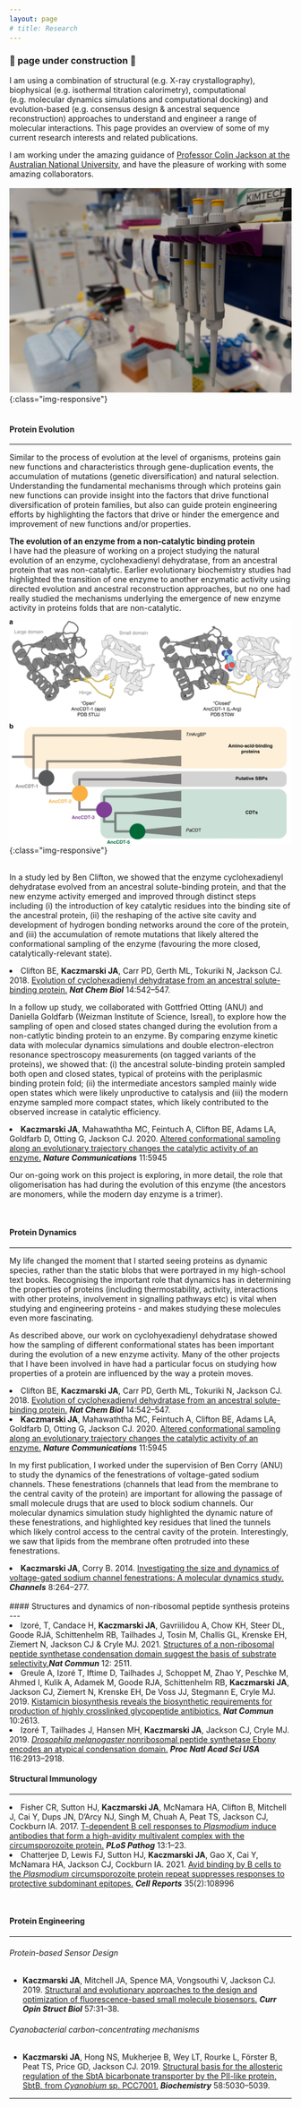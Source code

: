 ```yaml
---
layout: page
# title: Research
---
```


### 🚧 page under construction 🚧

I am using a combination of structural (e.g.&nbsp;X-ray crystallography), biophysical (e.g.&nbsp;isothermal titration calorimetry), computational (e.g.&nbsp;molecular dynamics simulations and computational docking) and evolution-based (e.g.&nbsp;consensus design & ancestral sequence reconstruction) approaches to understand and engineer a range of molecular interactions. This page provides an overview of some of my current research interests and related publications. 

I am working under the amazing guidance of [Professor Colin Jackson at the Australian National University](https://jacksonlab.wordpress.com/), and have the pleasure of working with some amazing collaborators. 
&nbsp;
<br>  
![Lab Bench, RSC](/assets/img/lab_stock/lab_bench_pipette.jpg){:class="img-responsive"}  
&nbsp;
#### Protein Evolution
---
Similar to the process of evolution at the level of organisms, proteins gain new functions and characteristics through gene-duplication events, the accumulation of mutations (genetic diversification) and natural selection.  Understanding the fundamental mechanisms through which proteins gain new functions can provide insight into the factors that drive functional diversification of protein families, but also can guide protein engineering efforts by highlighting the factors that drive or hinder the emergence and improvement of new functions and/or properties. 

**The evolution of an enzyme from a non-catalytic binding protein**  
I have had the pleasure of working on a project studying the natural evolution of an enzyme, cyclohexadienyl dehydratase, from an ancestral protein that was non-catalytic. Earlier evolutionary biochemistry studies had highlighted the transition of one enzyme to another enzymatic activity using directed evolution and ancestral reconstruction approaches, but no one had really studied the mechanisms underlying the emergence of new enzyme activity in proteins folds that are non-catalytic.

 
![Lab Bench, RSC](/assets/img/science/cdt/CDTFig1.webp){:class="img-responsive"}  
&nbsp;

In a study led by Ben Clifton, we showed that the enzyme cyclohexadienyl dehydratase evolved from an ancestral solute-binding protein, and that the new enzyme activity emerged and improved through distinct steps including (i) the introduction of key catalytic residues into the binding site of the ancestral protein, (ii) the reshaping of the active site cavity and development of hydrogen bonding networks around the core of the protein, and (iii) the accumulation of remote mutations that likely altered the conformational sampling of the enzyme (favouring the more closed, catalytically-relevant state). 

<li>Clifton BE, <strong>Kaczmarski JA</strong>, Carr PD, Gerth ML, Tokuriki N, Jackson CJ. 2018. <a href="https://www.nature.com/articles/s41589-018-0043-2">Evolution of cyclohexadienyl dehydratase from an ancestral solute-binding protein.</a> <strong><em>Nat Chem Biol</em></strong> 14:542–547. </li>

In a follow up study, we collaborated with Gottfried Otting (ANU) and Daniella Goldfarb (Weizman Institute of Science, Isreal), to explore how the sampling of open and closed states changed during the evolution from a non-catlytic binding protein to an enzyme. By comparing enzyme kinetic data with molecular dynamics simulations and double electron-electron resonance spectroscopy measurements (on tagged variants of the proteins), we showed that: (i) the ancestral solute-binding protein sampled both open and closed states, typical of proteins with the periplasmic binding protein fold; (ii) the intermediate ancestors sampled mainly wide open states which were likely unproductive to catalysis and (iii) the modern enzyme sampled more compact states, which likely contributed to the observed increase in catalytic efficiency.

<li><strong>Kaczmarski JA</strong>, Mahawaththa MC, Feintuch A, Clifton BE, Adams LA, Goldfarb D, Otting G, Jackson CJ. 2020. <a href="https://doi.org/10.1038/s41467-020-19695-9">Altered conformational sampling along an evolutionary trajectory changes the catalytic activity of an enzyme.</a> <strong><em>Nature Communications</em></strong> 11:5945</li>

Our on-going work on this project is exploring, in more detail, the role that oligomerisation has had during the evolution of this enzyme (the ancestors are monomers, while the modern day enzyme is a trimer). 

&nbsp;
#### Protein Dynamics
---
My life changed the moment that I started seeing proteins as dynamic species, rather than the static blobs that were portrayed in my high-school text books. Recognising the important role that dynamics has in determining the properties of proteins (including thermostability, activity, interactions with other proteins, involvement in signalling pathways etc) is vital when studying and engineering proteins - and makes studying these molecules even more fascinating.  

As described above, our work on cyclohyexadienyl dehydratase showed how the sampling of different conformational states has been important during the evolution of a new enzyme activity. Many of the other projects that I have been involved in have had a particular focus on studying how properties of a protein are influenced by the way a protein moves. 

<li>Clifton BE, <strong>Kaczmarski JA</strong>, Carr PD, Gerth ML, Tokuriki N, Jackson CJ. 2018. <a href="https://www.nature.com/articles/s41589-018-0043-2">Evolution of cyclohexadienyl dehydratase from an ancestral solute-binding protein.</a> <strong><em>Nat Chem Biol</em></strong> 14:542–547. </li>  
<li><strong>Kaczmarski JA</strong>, Mahawaththa MC, Feintuch A, Clifton BE, Adams LA, Goldfarb D, Otting G, Jackson CJ. 2020. <a href="https://doi.org/10.1038/s41467-020-19695-9">Altered conformational sampling along an evolutionary trajectory changes the catalytic activity of an enzyme.</a> <strong><em>Nature Communications</em></strong> 11:5945</li>

In my first publication, I worked under the supervision of Ben Corry (ANU) to study the dynamics of the fenestrations of voltage-gated sodium channels. These fenestrations (channels that lead from the membrane to the central cavity of the protein) are important for allowing the passage of small molecule drugs that are used to block sodium channels. Our molecular dynamics simulation study highlighted the dynamic nature of these fenestrations, and highlighted key residues that lined the tunnels which likely control access to the central cavity of the protein. Interestingly, we saw that lipids from the membrane often protruded into these fenestrations. 

<li><strong>Kaczmarski JA</strong>, Corry B. 2014. <a href="https://www.tandfonline.com/doi/full/10.4161/chan.28136">Investigating the size and dynamics of voltage-gated sodium channel fenestrations: A molecular dynamics study.</a> <strong><em>Channels</em></strong> 8:264–277. </li>
<br>
#### Structures and dynamics of non-ribosomal peptide synthesis proteins
---
<li>Izoré, T, Candace H, <strong>Kaczmarski JA</strong>, Gavriilidou A, Chow KH, Steer DL,  Goode RJA, Schittenhelm RB, Tailhades J, Tosin M, Challis GL, Krenske EH, Ziemert N, Jackson CJ & Cryle MJ. 2021. <a href="https://doi-org.virtual.anu.edu.au/10.1038/s41467-021-22623-0">Structures of a non-ribosomal peptide synthetase condensation domain suggest the basis of substrate selectivity.</a><strong><em>Nat Commun</em></strong> 12: 2511. </li>
<li>Greule A, Izoré T, Iftime D, Tailhades J, Schoppet M, Zhao Y, Peschke M, Ahmed I, Kulik A, Adamek M, Goode RJA, Schittenhelm RB, <strong>Kaczmarski JA</strong>, Jackson CJ, Ziemert N, Krenske EH, De Voss JJ, Stegmann E, Cryle MJ. 2019. <a href="https://www.nature.com/articles/s41467-019-10384-w">Kistamicin biosynthesis reveals the biosynthetic requirements for production of highly crosslinked glycopeptide antibiotics.</a> <strong><em>Nat Commun</em></strong> 10:2613. </li>
<li>Izoré T, Tailhades J, Hansen MH, <strong>Kaczmarski JA</strong>, Jackson CJ, Cryle MJ. 2019. <a href="https://www.pnas.org/content/116/8/2913.short"><em>Drosophila melanogaster</em> nonribosomal peptide synthetase Ebony encodes an atypical condensation domain.</a> <strong><em>Proc Natl Acad Sci USA</em></strong> 116:2913–2918. </li>

#### Structural Immunology
---

<li>Fisher CR, Sutton HJ, <strong>Kaczmarski JA</strong>, McNamara HA, Clifton B, Mitchell J, Cai Y, Dups JN, D’Arcy NJ, Singh M, Chuah A, Peat TS, Jackson CJ, Cockburn IA. 2017. <a href="https://journals.plos.org/plospathogens/article?id=10.1371/journal.ppat.1006469">T-dependent B cell responses to <em>Plasmodium</em> induce antibodies that form a high-avidity multivalent complex with the circumsporozoite protein.</a> <strong><em>PLoS Pathog</em></strong> 13:1–23.</li>
<li>Chatterjee D, Lewis FJ, Sutton HJ, <strong>Kaczmarski JA</strong>, Gao X, Cai Y, McNamara HA, Jackson CJ, Cockburn IA. 2021. <a href="https://doi.org/10.1016/j.celrep.2021.108996">Avid binding by B cells to the <em>Plasmodium</em> circumsporozoite protein repeat suppresses responses to protective subdominant epitopes.</a> <strong><em>Cell Reports</em></strong> 35(2):108996</li>

&nbsp;
#### Protein Engineering
---

###### Protein-based Sensor Design

- **Kaczmarski JA**, Mitchell JA, Spence MA, Vongsouthi V, Jackson CJ. 2019. [Structural and evolutionary approaches to the design and optimization of fluorescence-based small molecule biosensors.](https://www.sciencedirect.com/science/article/pii/S0959440X1830126X) **_Curr Opin Struct Biol_** 57:31–38. 
  
###### Cyanobacterial carbon-concentrating mechanisms

- **Kaczmarski JA**, Hong NS, Mukherjee B, Wey LT, Rourke L, Förster B, Peat TS, Price GD, Jackson CJ. 2019. [Structural basis for the allosteric regulation of the SbtA bicarbonate transporter by the PII-like protein, SbtB, from _Cyanobium_ sp. PCC7001.](https://pubs.acs.org/doi/abs/10.1021/acs.biochem.9b00880) **_Biochemistry_** 58:5030–5039.  


----
